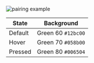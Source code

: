 ![pairing example](../images/message-bars/btn-success.svg)

<table>
  <thead>
    <tr>
      <th>State</th>
      <th>Background</th>
    </tr>
  </thead>
  <tbody>
    <tr>
      <td>Default</td>
      <td>Green 60 <code>#12bc00</code></td>
    </tr>
    <tr>
      <td>Hover</td>
      <td>Green 70 <code>#058b00</code></td>
    </tr>
    <tr>
      <td>Pressed</td>
      <td>Green 80 <code>#006504</code></td>
    </tr>
  </tbody>
</table>
